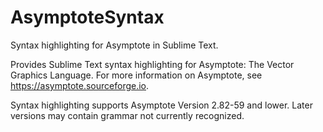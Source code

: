 # AsymptoteSyntax
Syntax highlighting for Asymptote in Sublime Text.

Provides Sublime Text syntax highlighting for Asymptote: The Vector Graphics Language. For more information on Asymptote, see https://asymptote.sourceforge.io.

Syntax highlighting supports Asymptote Version 2.82-59 and lower. Later versions may contain grammar not currently recognized.
